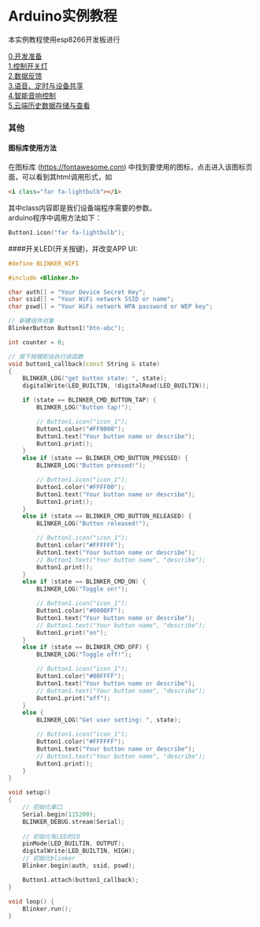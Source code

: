 # Arduino实例教程
本实例教程使用esp8266开发板进行  

[0.开发准备](https://www.arduino.cn/thread-83174-1-1.html)  
[1.控制开关灯](https://www.arduino.cn/thread-83177-1-1.html)  
[2.数据反馈](https://www.arduino.cn/thread-83176-1-1.html)  
[3.语音、定时与设备共享](https://www.arduino.cn/thread-83175-1-1.html)  
[4.智能音响控制](https://www.arduino.cn/thread-83756-1-1.html)  
[5.云端历史数据存储与查看](https://www.arduino.cn/thread-85699-1-1.html)  

### 其他
#### 图标库使用方法  
在图标库 (https://fontawesome.com) 中找到要使用的图标，点击进入该图标页面，可以看到其html调用形式，如
```html
<i class="far fa-lightbulb"></i>
```
其中class内容即是我们设备端程序需要的参数。  
arduino程序中调用方法如下：  
```cpp
Button1.icon("far fa-lightbulb");
```

####开关LED(开关按键)，并改变APP UI:  

```cpp
#define BLINKER_WIFI

#include <Blinker.h>

char auth[] = "Your Device Secret Key";
char ssid[] = "Your WiFi network SSID or name";
char pswd[] = "Your WiFi network WPA password or WEP key";

// 新建组件对象
BlinkerButton Button1("btn-abc");

int counter = 0;

// 按下按键即会执行该函数
void button1_callback(const String & state)
{
    BLINKER_LOG("get button state: ", state);
    digitalWrite(LED_BUILTIN, !digitalRead(LED_BUILTIN));

    if (state == BLINKER_CMD_BUTTON_TAP) {
        BLINKER_LOG("Button tap!");

        // Button1.icon("icon_1");
        Button1.color("#FF0000");
        Button1.text("Your button name or describe");
        Button1.print();
    }
    else if (state == BLINKER_CMD_BUTTON_PRESSED) {
        BLINKER_LOG("Button pressed!");

        // Button1.icon("icon_1");
        Button1.color("#FFFF00");
        Button1.text("Your button name or describe");
        Button1.print();
    }
    else if (state == BLINKER_CMD_BUTTON_RELEASED) {
        BLINKER_LOG("Button released!");

        // Button1.icon("icon_1");
        Button1.color("#FFFFFF");
        Button1.text("Your button name or describe");
        // Button1.text("Your button name", "describe");
        Button1.print();
    }
    else if (state == BLINKER_CMD_ON) {
        BLINKER_LOG("Toggle on!");

        // Button1.icon("icon_1");
        Button1.color("#0000FF");
        Button1.text("Your button name or describe");
        // Button1.text("Your button name", "describe");
        Button1.print("on");
    }
    else if (state == BLINKER_CMD_OFF) {
        BLINKER_LOG("Toggle off!");

        // Button1.icon("icon_1");
        Button1.color("#00FFFF");
        Button1.text("Your button name or describe");
        // Button1.text("Your button name", "describe");
        Button1.print("off");
    }
    else {
        BLINKER_LOG("Get user setting: ", state);

        // Button1.icon("icon_1");
        Button1.color("#FFFFFF");
        Button1.text("Your button name or describe");
        // Button1.text("Your button name", "describe");
        Button1.print();
    }
}

void setup()
{
    // 初始化串口
    Serial.begin(115200);
    BLINKER_DEBUG.stream(Serial);
    
    // 初始化有LED的IO
    pinMode(LED_BUILTIN, OUTPUT);
    digitalWrite(LED_BUILTIN, HIGH);
    // 初始化blinker
    Blinker.begin(auth, ssid, pswd);

    Button1.attach(button1_callback);
}

void loop() {
    Blinker.run();
}
```